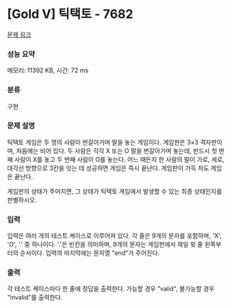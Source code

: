 # [Gold V] 틱택토 - 7682 

[문제 링크](https://www.acmicpc.net/problem/7682) 

### 성능 요약

메모리: 11392 KB, 시간: 72 ms

### 분류

구현

### 문제 설명

<p>틱택토 게임은 두 명의 사람이 번갈아가며 말을 놓는 게임이다. 게임판은 3×3 격자판이며, 처음에는 비어 있다. 두 사람은 각각 X 또는 O 말을 번갈아가며 놓는데, 반드시 첫 번째 사람이 X를 놓고 두 번째 사람이 O를 놓는다. 어느 때든지 한 사람의 말이 가로, 세로, 대각선 방향으로 3칸을 잇는 데 성공하면 게임은 즉시 끝난다. 게임판이 가득 차도 게임은 끝난다.</p>

<p>게임판의 상태가 주어지면, 그 상태가 틱택토 게임에서 발생할 수 있는 최종 상태인지를 판별하시오.</p>

### 입력 

 <p>입력은 여러 개의 테스트 케이스로 이루어져 있다. 각 줄은 9개의 문자를 포함하며, 'X', 'O', '.' 중 하나이다. '.'은 빈칸을 의미하며, 9개의 문자는 게임판에서 제일 윗 줄 왼쪽부터의 순서이다. 입력의 마지막에는 문자열 "end"가 주어진다.</p>

### 출력 

 <p>각 테스트 케이스마다 한 줄에 정답을 출력한다. 가능할 경우 "valid", 불가능할 경우 "invalid"를 출력한다.</p>

